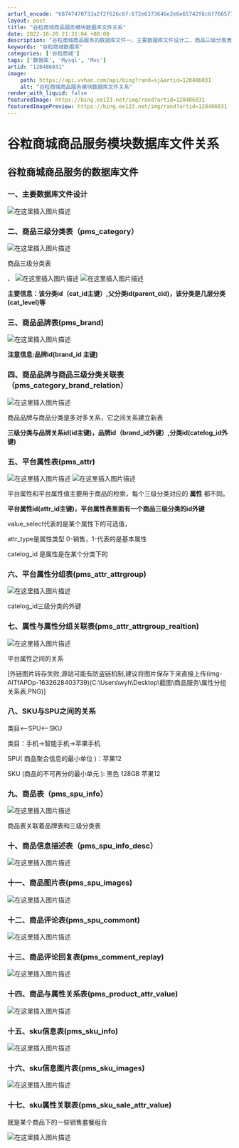 ```yaml
---
arturl_encode: "68747470733a2f2f626c6f:672e6373646e2e6e65742f6c6f766577616e6779696875692f:61727469636c652f64657461696c732f313230343836303331"
layout: post
title: "谷粒商城商品服务模块数据库文件关系"
date: 2022-10-20 21:31:04 +08:00
description: "谷粒商城商品服务的数据库文件一、主要数据库文件设计二、商品三级分类表（pms_category）商品"
keywords: "谷粒商城数据库"
categories: ['谷粒商城']
tags: ['数据库', 'Mysql', 'Mvc']
artid: "120486031"
image:
    path: https://api.vvhan.com/api/bing?rand=sj&artid=120486031
    alt: "谷粒商城商品服务模块数据库文件关系"
render_with_liquid: false
featuredImage: https://bing.ee123.net/img/rand?artid=120486031
featuredImagePreview: https://bing.ee123.net/img/rand?artid=120486031
---
```


# 谷粒商城商品服务模块数据库文件关系

## 谷粒商城商品服务的数据库文件

### 一、主要数据库文件设计

![在这里插入图片描述](https://i-blog.csdnimg.cn/blog_migrate/338c9a6079629081c3c13dfd0846925a.png#pic_center)

### 二、商品三级分类表（pms_category）

![在这里插入图片描述](https://i-blog.csdnimg.cn/blog_migrate/e8e55f61d699405f50c60d7f60224f36.png#pic_center)
  
商品三级分类表
  
、
![在这里插入图片描述](https://i-blog.csdnimg.cn/blog_migrate/a3f545939ff3a63c5b4ab86cb62b51ed.png#pic_center)
![在这里插入图片描述](https://i-blog.csdnimg.cn/blog_migrate/6e1845df80b4504088337391dc0d208f.png#pic_center)
  
**主要信息：该分类id（cat_id主键）,父分类id(parent_cid)，该分类是几层分类(cat_level)等**

### 三、商品品牌表(pms_brand)

![在这里插入图片描述](https://i-blog.csdnimg.cn/blog_migrate/ecbcd516a821f1727cd6b6f763291bff.png#pic_center)

**注意信息:品牌id(brand_id 主键)**

### 四、商品品牌与商品三级分类关联表（pms_category_brand_relation）

![在这里插入图片描述](https://i-blog.csdnimg.cn/blog_migrate/aab1622b46446585a85a9613cc10355a.png#pic_center)
  
商品品牌与商品分类是多对多关系，它之间关系建立新表

**三级分类与品牌关系id(id主键)，品牌id（brand_id外键）,分类id(catelog_id外键)**

### 五、平台属性表(pms_attr)

![在这里插入图片描述](https://i-blog.csdnimg.cn/blog_migrate/1cf347dfeb86e4d2a52274d4f6299deb.png#pic_center)
![在这里插入图片描述](https://i-blog.csdnimg.cn/blog_migrate/fde2fd98a5efaf06eaadd093c6f23e68.png#pic_center)
  
平台属性和平台属性值主要用于商品的检索，每个三级分类对应的
**属性**
都不同。

**平台属性id(attr_id主键)，平台属性表里面有一个商品三级分类的id外键**

value_select代表的是某个属性下的可选值，

attr_type是属性类型 0-销售，1-代表的是基本属性

catelog_id 是属性是在某个分类下的

### 六、平台属性分组表(pms_attr_attrgroup)

![在这里插入图片描述](https://i-blog.csdnimg.cn/blog_migrate/cfeab8a799c872dd76bd4d2d4316e118.png#pic_center)

catelog_id三级分类的外键

### 七、属性与属性分组关联表(pms_attr_attrgroup_realtion)

![在这里插入图片描述](https://i-blog.csdnimg.cn/blog_migrate/bbb2bf1d44925ea4a8c25e8ba6c9cc00.png#pic_center)

平台属性之间的关系

[外链图片转存失败,源站可能有防盗链机制,建议将图片保存下来直接上传(img-AlTfAPDp-1632628403739)(C:\Users\wyh\Desktop\截图\商品服务\属性分组关系表.PNG)]

### 八、SKU与SPU之间的关系

类目<–SPU<–SKU

类目：手机->智能手机->苹果手机

SPU( 商品聚合信息的最小单位 )：苹果12

SKU (商品的不可再分的最小单元 ): 黑色 128GB 苹果12

### 九、商品表（pms_spu_info）

![在这里插入图片描述](https://i-blog.csdnimg.cn/blog_migrate/afa9b72101be4ab3e4b40088a511a95d.png#pic_center)
  
商品表关联着品牌表和三级分类表

### 十、商品信息描述表（pms_spu_info_desc）

![在这里插入图片描述](https://i-blog.csdnimg.cn/blog_migrate/72549ef1833880dea41f0c38a2fa5ad8.png#pic_center)

### 十一、商品图片表(pms_spu_images)

![在这里插入图片描述](https://i-blog.csdnimg.cn/blog_migrate/4d3b0dbbbd6c954ea42638b528dbea44.png#pic_center)

### 十二、商品评论表(pms_spu_commont)

![在这里插入图片描述](https://i-blog.csdnimg.cn/blog_migrate/7715d8fa1a6f84cfe321f7cf23e360b3.png#pic_center)

### 十三、商品评论回复表(pms_comment_replay)

![在这里插入图片描述](https://i-blog.csdnimg.cn/blog_migrate/9df66dbd9d4a21bf30f5fd3361f11516.png#pic_center)

### 十四、商品与属性关系表(pms_product_attr_value)

![在这里插入图片描述](https://i-blog.csdnimg.cn/blog_migrate/b12972f3c754804727d0ce8606fb1ede.png#pic_center)

### 十五、sku信息表(pms_sku_info)

![在这里插入图片描述](https://i-blog.csdnimg.cn/blog_migrate/b3675f171ad26e4f6fe3e59f0f565fde.png#pic_center)

### 十六、sku信息图片表(pms_sku_images)

![在这里插入图片描述](https://i-blog.csdnimg.cn/blog_migrate/8d62a387142f5232f778c31de83541c5.png#pic_center)

### 十七、sku属性关联表(pms_sku_sale_attr_value)

就是某个商品下的一些销售套餐组合

![在这里插入图片描述](https://i-blog.csdnimg.cn/blog_migrate/950ff105192df370b79e9ffb51444d74.png#pic_center)